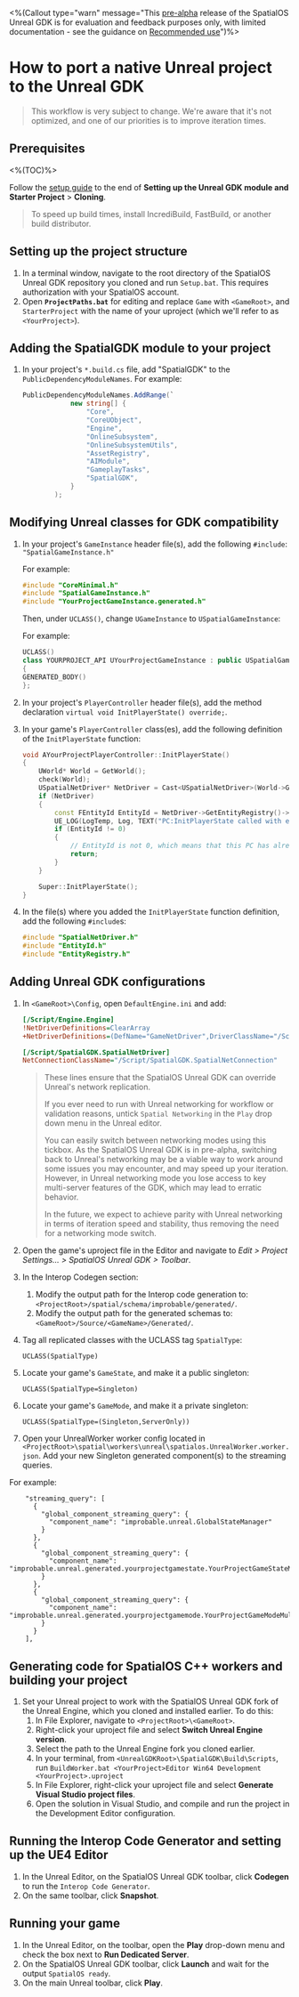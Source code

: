 <%(Callout type="warn" message="This [pre-alpha](https://docs.improbable.io/reference/latest/shared/release-policy#maturity-stages) release of the SpatialOS Unreal GDK is for evaluation and feedback purposes only, with limited documentation - see the guidance on [Recommended use]({{urlRoot}}/index#recommended-use)")%>

# How to port a native Unreal project to the Unreal GDK

> This workflow is very subject to change. We're aware that it's not optimized, and one of our priorities is to improve iteration times.

## Prerequisites

<%(TOC)%>

Follow the [setup guide]({{urlRoot}}/setup-and-installing) to the end of **Setting up the Unreal GDK module and Starter Project** > **Cloning**.
> To speed up build times, install IncrediBuild, FastBuild, or another build distributor.

## Setting up the project structure
1. In a terminal window, navigate to the root directory of the SpatialOS Unreal GDK repository you cloned and run `Setup.bat`. This requires authorization with your SpatialOS account.
1. Open **`ProjectPaths.bat`** for editing and replace `Game` with `<GameRoot>`, and `StarterProject` with the name of your uproject (which we'll refer to as `<YourProject>`).

## Adding the SpatialGDK module to your project
1. In your project's `*.build.cs` file, add "SpatialGDK" to the `PublicDependencyModuleNames`.
    For example:
    ``` csharp
    PublicDependencyModuleNames.AddRange(`
                new string[] {
                    "Core",
                    "CoreUObject",
                    "Engine",
                    "OnlineSubsystem",
                    "OnlineSubsystemUtils",
                    "AssetRegistry",
                    "AIModule",
                    "GameplayTasks",
                    "SpatialGDK",
                }
            );
    ```
    
## Modifying Unreal classes for GDK compatibility
1. In your project's `GameInstance` header file(s), add the following `#include`:
`"SpatialGameInstance.h"`

    For example:
    ``` cpp
    #include "CoreMinimal.h"
    #include "SpatialGameInstance.h"
    #include "YourProjectGameInstance.generated.h"
    ```
    Then, under `UCLASS()`, change `UGameInstance` to `USpatialGameInstance`:

    For example:
    ```cpp
    UCLASS()
    class YOURPROJECT_API UYourProjectGameInstance : public USpatialGameInstance
    {
    GENERATED_BODY()
    };
    ```

1. In your project's `PlayerController` header file(s), add the method declaration
`virtual void InitPlayerState() override;`.

1. In your game's `PlayerController` class(es), add the following definition of the `InitPlayerState` function:

    ``` cpp
    void AYourProjectPlayerController::InitPlayerState()
    {
        UWorld* World = GetWorld();
        check(World);
        USpatialNetDriver* NetDriver = Cast<USpatialNetDriver>(World->GetNetDriver());
        if (NetDriver)
        {
            const FEntityId EntityId = NetDriver->GetEntityRegistry()->GetEntityIdFromActor(this);
            UE_LOG(LogTemp, Log, TEXT("PC:InitPlayerState called with entity id %d"), EntityId.ToSpatialEntityId());
            if (EntityId != 0)
            {
                // EntityId is not 0, which means that this PC has already been initialized.
                return;
            }
        }

        Super::InitPlayerState();
    }
    ```

1. In the file(s) where you added the `InitPlayerState` function definition, add the following `#include`s:

    ``` cpp
    #include "SpatialNetDriver.h"
    #include "EntityId.h"
    #include "EntityRegistry.h"
    ```

## Adding Unreal GDK configurations
1. In `<GameRoot>\Config`, open `DefaultEngine.ini` and add:

    ``` ini
    [/Script/Engine.Engine]
    !NetDriverDefinitions=ClearArray
    +NetDriverDefinitions=(DefName="GameNetDriver",DriverClassName="/Script/SpatialGDK.SpatialNetDriver",DriverClassNameFallback="/Script/SpatialGDK.SpatialNetDriver")

    [/Script/SpatialGDK.SpatialNetDriver]
    NetConnectionClassName="/Script/SpatialGDK.SpatialNetConnection"
    ```

    > These lines ensure that the SpatialOS Unreal GDK can override Unreal's network replication.
    >
    > If you ever need to run with Unreal networking for workflow or validation reasons, untick `Spatial Networking` in the `Play` drop down menu in the Unreal editor.
    >
    > You can easily switch between networking modes using this tickbox. As the SpatialOS Unreal GDK is in pre-alpha, switching back to Unreal's networking may be a viable way to work around some issues you may encounter, and may speed up your iteration. However, in Unreal networking mode you lose access to key multi-server features of the GDK, which may lead to erratic behavior.
    >
    > In the future, we expect to achieve parity with Unreal networking in terms of iteration speed and stability, thus removing the need for a networking mode switch.
1. Open the game's uproject file in the Editor and navigate to *Edit > Project Settings... > SpatialOS Unreal GDK > Toolbar*.

1. In the Interop Codegen section:
    1. Modify the output path for the Interop code generation to: `<ProjectRoot>/spatial/schema/improbable/generated/`.
    1. Modify the output path for the generated schemas to: `<GameRoot>/Source/<GameName>/Generated/`.

1. Tag all replicated classes with the UCLASS tag `SpatialType`:
    ``` 
    UCLASS(SpatialType) 
    ```
1. Locate your game's `GameState`, and make it a public singleton:
    ```
    UCLASS(SpatialType=Singleton)
    ```
1. Locate your game's `GameMode`, and make it a private singleton:
    ```
    UCLASS(SpatialType=(Singleton,ServerOnly))
    ```
    
1. Open your UnrealWorker worker config located in `<ProjectRoot>\spatial\workers\unreal\spatialos.UnrealWorker.worker.json`. Add your new Singleton generated component(s) to the streaming queries.
    
For example:

        "streaming_query": [
          {
            "global_component_streaming_query": {
              "component_name": "improbable.unreal.GlobalStateManager"
            }
          },
          {
            "global_component_streaming_query": {
              "component_name": "improbable.unreal.generated.yourprojectgamestate.YourProjectGameStateMultiClientRepData"
            }
          },
          {
            "global_component_streaming_query": {
              "component_name": "improbable.unreal.generated.yourprojectgamemode.YourProjectGameModeMultiClientRepData"
            }
          }
        ],
        
    
## Generating code for SpatialOS C++ workers and building your project
1. Set your Unreal project to work with the SpatialOS Unreal GDK fork of the Unreal Engine, which you cloned and installed earlier. To do this:
    1. In File Explorer, navigate to `<ProjectRoot>\<GameRoot>`.
    1. Right-click your uproject file and select **Switch Unreal Engine version**.
    1. Select the path to the Unreal Engine fork you cloned earlier.
    1. In your terminal, from `<UnrealGDKRoot>\SpatialGDK\Build\Scripts`, run `BuildWorker.bat <YourProject>Editor Win64 Development <YourProject>.uproject`
    1. In File Explorer, right-click your uproject file and select **Generate Visual Studio project files**.
    1. Open the solution in Visual Studio, and compile and run the project in the Development Editor configuration.

## Running the Interop Code Generator and setting up the UE4 Editor
1. In the Unreal Editor, on the SpatialOS Unreal GDK toolbar, click **Codegen** to run the `Interop Code Generator`.
1. On the same toolbar, click **Snapshot**.

## Running your game
1. In the Unreal Editor, on the toolbar, open the **Play** drop-down menu and check the box next to **Run Dedicated Server**.
1. On the SpatialOS Unreal GDK toolbar, click **Launch** and wait for the output `SpatialOS ready`.
1. On the main Unreal toolbar, click **Play**.
